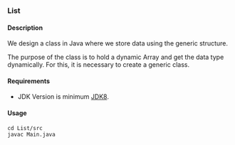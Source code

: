 ### List
#### Description
We design a class in Java where we store data using the generic structure.

The purpose of the class is to hold a dynamic Array and get the data type dynamically. For this, it is necessary to create a generic class.

#### Requirements
- JDK Version is minimum [JDK8](https://www.oracle.com/tr/java/technologies/downloads/).

#### Usage
```
cd List/src
javac Main.java
```